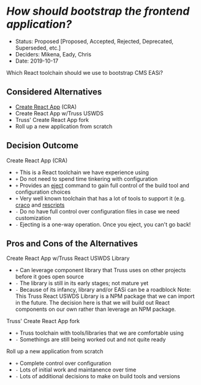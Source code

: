 # *How should bootstrap the frontend application?*

* Status: Proposed [Proposed, Accepted, Rejected, Deprecated, Superseded, etc.]
* Deciders: Mikena, Eady, Chris
* Date: 2019-10-17

Which React toolchain should we use to bootstrap CMS EASi?

## Considered Alternatives

* [Create React App](https://github.com/facebook/create-react-app) (CRA)
* Create React App w/Truss USWDS
* Truss' Create React App fork
* Roll up a new application from scratch

## Decision Outcome

Create React App (CRA)

* `+` This is a React toolchain we have experience using
* `+` Do not need to spend time tinkering with configuration
* `+` Provides an [eject](https://create-react-app.dev/docs/available-scripts#npm-run-eject)
command to gain full control of the build tool and configuration choices
* `+` Very well known toolchain that has a lot of tools to support it
(e.g. [craco](https://github.com/gsoft-inc/craco) and [rescripts](https://github.com/harrysolovay/rescripts)
* `-` Do no have full control over configuration files in case we need
customization
* `-` Ejecting is a one-way operation. Once you eject, you can't go back!

## Pros and Cons of the Alternatives

Create React App w/Truss React USWDS Library

* `+` Can leverage component library that Truss uses on other projects
before it goes open source
* `-` The library is still in its early stages; not mature yet
* `-` Because of its infancy, library and/or EASi can be a roadblock
Note: This Truss React USWDS Library is a NPM package that we can
import in the future. The decision here is that we will build out React
components on our own rather than leverage an NPM package.

Truss' Create React App fork

* `+` Truss toolchain with tools/libraries that we are comfortable using
* `-` Somethings are still being worked out and not quite ready

Roll up a new application from scratch

* `+` Complete control over configuration
* `-` Lots of initial work and maintanence over time
* `-` Lots of additional decisions to make on build tools and versions
